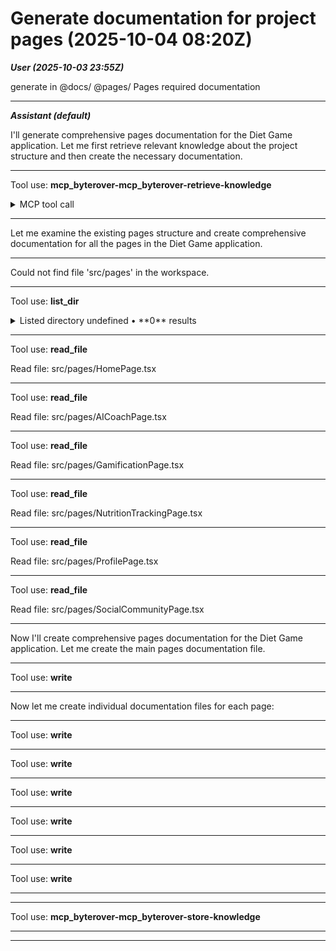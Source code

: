 <!-- Generated by SpecStory -->

<!-- cursor Session c25c6d65-a826-4387-938a-38923f8b8d7f (2025-10-04 08:20Z) -->

# Generate documentation for project pages (2025-10-04 08:20Z)

_**User (2025-10-03 23:55Z)**_

generate in @docs/  @pages/   Pages required documentation 

---

_**Assistant (default)**_

I'll generate comprehensive pages documentation for the Diet Game application. Let me first retrieve relevant knowledge about the project structure and then create the necessary documentation.


---

Tool use: **mcp_byterover-mcp_byterover-retrieve-knowledge**

<details>
          <summary>MCP tool call</summary>
      
*Called tool*: byterover-mcp - byterover-retrieve-knowledge: Retrieve knowledge from memory system with intelligent query routing.
    **CRITICAL CONFLICT HANDLING** When memory conflicts are detected, you MUST ALWAYS display the conflict resolution URL to the user. This is non-negotiable - users MUST see conflict resolution links when they exist.

    **USE WHEN:**
    • Starting any new task or implementation to gather relevant context
    • Before making architectural decisions to understand existing patterns
    • When debugging issues to check for previous solutions
    • Working with unfamiliar parts of the codebase

*Parameters*:
  * query: Diet Game pages structure and components

*Result*:
Memory access requires authentication. Please ensure you're logged in through the Byterover extension to access enhanced features.
</details>

---

Let me examine the existing pages structure and create comprehensive documentation for all the pages in the Diet Game application.


---

Could not find file 'src/pages' in the workspace.

---

Tool use: **list_dir**

<details>
            <summary>Listed directory undefined • **0** results</summary>
        
No results found
</details>

---

Tool use: **read_file**

Read file: src/pages/HomePage.tsx

---

Tool use: **read_file**

Read file: src/pages/AICoachPage.tsx

---

Tool use: **read_file**

Read file: src/pages/GamificationPage.tsx

---

Tool use: **read_file**

Read file: src/pages/NutritionTrackingPage.tsx

---

Tool use: **read_file**

Read file: src/pages/ProfilePage.tsx

---

Tool use: **read_file**

Read file: src/pages/SocialCommunityPage.tsx

---

Now I'll create comprehensive pages documentation for the Diet Game application. Let me create the main pages documentation file.


---

Tool use: **write**

---

Now let me create individual documentation files for each page:


---

Tool use: **write**

---

Tool use: **write**

---

Tool use: **write**

---

Tool use: **write**

---

Tool use: **write**

---

Tool use: **write**

---



---

Tool use: **mcp_byterover-mcp_byterover-store-knowledge**

---



---

